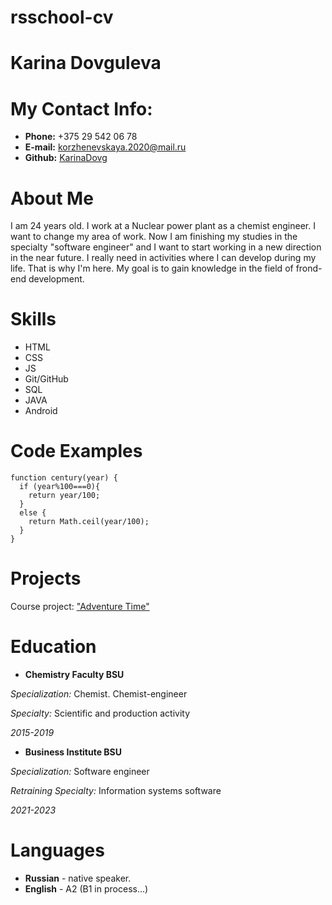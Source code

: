 # **rsschool-cv**
# **Karina Dovguleva**
# **My Contact Info:**
*  **Phone:** +375 29 542 06 78
*  **E-mail:** korzhenevskaya.2020@mail.ru
*  **Github:** [KarinaDovg](https://github.com/KarinaDovg)
# **About Me**
I am 24 years old. I work at a Nuclear power plant as a chemist engineer. I want to change my area of work. Now I am finishing my studies in the specialty "software engineer" and I want to start working in a new direction in the near future. I really need in activities where I can develop during my life. That is why I'm here. My goal is to gain knowledge in the field of frond-end development.
# **Skills**
*  HTML
*  CSS
*  JS
*  Git/GitHub
*  SQL
*  JAVA
*  Android
# **Code Examples**
```
function century(year) {
  if (year%100===0){
    return year/100;
  }
  else {
    return Math.ceil(year/100);
  }
}
```
# **Projects**
Course project: ["Adventure Time"](https://drive.google.com/drive/folders/1Frw17Zo03qVZZu0lSkRdDJ8jYuZzF2RL)
# **Education**

*  **Chemistry Faculty BSU** 

*Specialization:* Chemist. Chemist-engineer

*Specialty:* Scientific and production activity

*2015-2019*

*  **Business Institute BSU** 

*Specialization:* Software engineer

*Retraining Specialty:* Information systems software

*2021-2023*

# **Languages**
*  **Russian** - native speaker.
*  **English** - A2 (B1 in process...)
